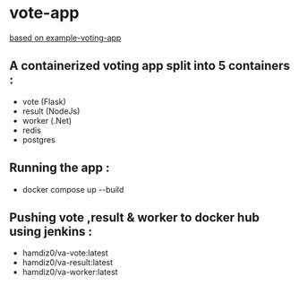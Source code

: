# vote-app

<a href="https://github.com/dockersamples/example-voting-app">based on example-voting-app</a>

## A containerized voting app split into 5 containers :
  - vote (Flask)
  - result (NodeJs)
  - worker (.Net)
  - redis 
  - postgres
## Running the app :
  - docker compose up --build
## Pushing vote ,result & worker to docker hub using jenkins :
  - hamdiz0/va-vote:latest
  - hamdiz0/va-result:latest
  - hamdiz0/va-worker:latest
  
